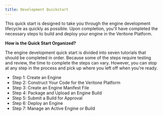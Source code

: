 ```yaml
---
title: Development Quickstart
---
```


This quick start is designed to take you through the engine development lifecycle as quickly as possible. Upon completion, you'll have completed the necessary steps to build and deploy your engine in the Veritone Platform.

**How is the Quick Start Organized?**

The engine development quick start is divided into seven tutorials that should be completed in order. Because some of the steps require testing and review, the time to complete the steps can vary. However, you can stop at any step in the process and pick up where you left off when you&rsquo;re ready.

* Step 1: Create an Engine
* Step 2: Construct Your Code for the Veritone Platform
* Step 3: Create an Engine Manifest File
* Step 4: Package and Upload an Engine Build
* Step 5: Submit a Build for Approval
* Step 6: Deploy an Engine
* Step 7: Manage an Active Engine or Build
